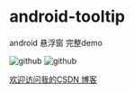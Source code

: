 android-tooltip
===============

android 悬浮窗 完整demo



![github](http://img.blog.csdn.net/20131025100023937 "附图一") ![github](http://img.blog.csdn.net/20131025100037375 "附图二")  




[欢迎访问我的CSDN 博客](http://blog.csdn.net/zz7zz7zz)<br />
